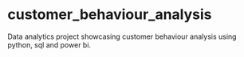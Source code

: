 # customer_behaviour_analysis
Data analytics project showcasing customer behaviour analysis using python, sql and power bi.
